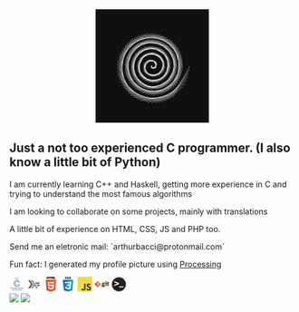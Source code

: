 <center><img width="200px" src="caos-spiral.gif" /></center>

<div style="margin-left: auto;">
  <h2>Just a not too experienced C programmer. (I also know a little bit of Python)</h2>
  <p>I am currently learning C++ and Haskell, getting more experience in C and trying to understand the most famous algorithms</p>
  <p>I am looking to collaborate on some projects, mainly with translations</p>
  <p>A little bit of experience on HTML, CSS, JS and PHP too.</p>
  <p>Send me an eletronic mail: `arthurbacci@protonmail.com`</p>
  <p>Fun fact: I generated my profile picture using <a href="https://processing.org/">Processing</a></p>
</div>

<div>
<img alt="C" width="26px" src="https://raw.githubusercontent.com/github/explore/80688e429a7d4ef2fca1e82350fe8e3517d3494d/topics/c/c.png" />
<img alt="Haskell" width="26px" src="https://raw.githubusercontent.com/github/explore/80688e429a7d4ef2fca1e82350fe8e3517d3494d/topics/haskell/haskell.png" />
<img alt="HTML5" width="26px" src="https://raw.githubusercontent.com/github/explore/80688e429a7d4ef2fca1e82350fe8e3517d3494d/topics/html/html.png" />
<img alt="CSS3" width="26px" src="https://raw.githubusercontent.com/github/explore/80688e429a7d4ef2fca1e82350fe8e3517d3494d/topics/css/css.png" />
<img alt="JavaScript" width="26px" src="https://raw.githubusercontent.com/github/explore/80688e429a7d4ef2fca1e82350fe8e3517d3494d/topics/javascript/javascript.png" />
<img alt="Git" width="26px" src="https://raw.githubusercontent.com/github/explore/80688e429a7d4ef2fca1e82350fe8e3517d3494d/topics/git/git.png" />
<img alt="Terminal" width="26px" src="https://raw.githubusercontent.com/github/explore/80688e429a7d4ef2fca1e82350fe8e3517d3494d/topics/terminal/terminal.png" />
</div>
<div>
<img width="400px" src="https://github-readme-stats.vercel.app/api/top-langs/?username=arthurbacci64&hide=html&theme=onedark" />
<img width="400px" src="https://github-readme-stats.vercel.app/api/?username=arthurbacci64&hide=html&theme=onedark" />
</div>

